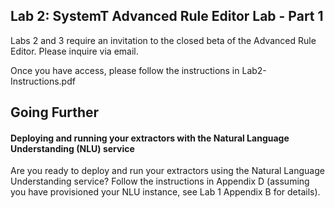 ## Lab 2: SystemT Advanced Rule Editor Lab - Part 1

Labs 2 and 3 require an invitation to the closed beta of the Advanced Rule Editor. Please inquire via email.

Once you have access, please follow the instructions in Lab2-Instructions.pdf

## Going Further

#### Deploying and running your extractors with the Natural Language Understanding (NLU) service

Are you ready to deploy and run your extractors using the Natural Language Understanding service? Follow the instructions in Appendix D (assuming you have provisioned your NLU instance, see Lab 1 Appendix B for details).
